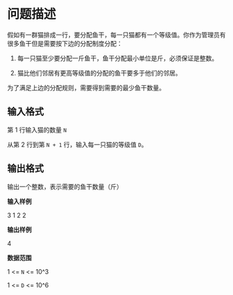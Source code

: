 # 问题描述

假如有一群猫排成一行，要分配鱼干，每一只猫都有一个等级值。你作为管理员有很多鱼干但是需要按下边的分配制度分配：

1. 每一只猫至少要分配一斤鱼干，鱼干分配最小单位是斤，必须保证是整数。

2. 猫比他们邻居有更高等级值的分配的鱼干要多于他们的邻居。

为了满足上边的分配规则，需要得到需要的最少鱼干数量。

## 输入格式

第 1 行输入猫的数量 `N`

从第 2 行到第 `N + 1` 行，输入每一只猫的等级值 `D`。

## 输出格式

输出一个整数，表示需要的鱼干数量（斤）

**输入样例**

3
1
2
2

**输出样例**

4

**数据范围**

1 <= `N` <= 10^3

1 <= `D` <= 10^6